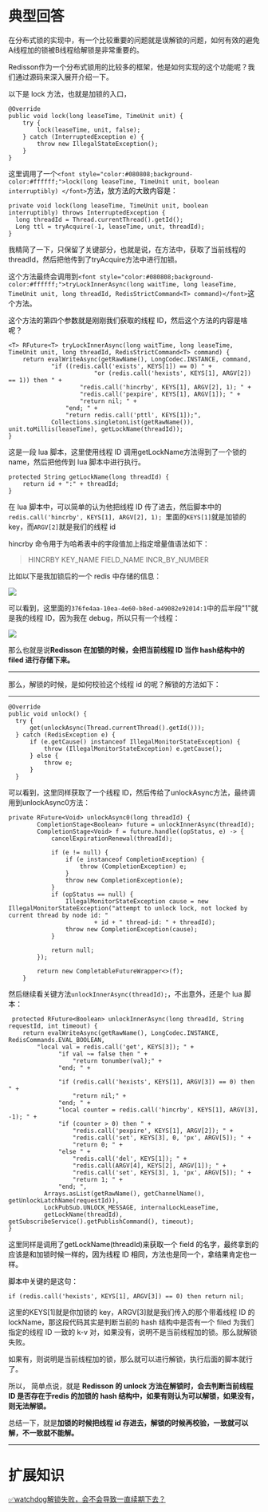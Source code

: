 # 典型回答


在分布式锁的实现中，有一个比较重要的问题就是误解锁的问题，如何有效的避免A线程加的锁被B线程给解锁是非常重要的。



Redisson作为一个分布式锁用的比较多的框架，他是如何实现的这个功能呢？我们通过源码来深入展开介绍一下。



以下是 lock 方法，也就是加锁的入口，

```plain
@Override
public void lock(long leaseTime, TimeUnit unit) {
    try {
        lock(leaseTime, unit, false);
    } catch (InterruptedException e) {
        throw new IllegalStateException();
    }
}
```

这里调用了一个`<font style="color:#080808;background-color:#ffffff;">lock(long leaseTime, TimeUnit unit, boolean interruptibly) </font>`<font style="color:#080808;background-color:#ffffff;">方法，放方法的大致内容是：</font>

<font style="color:#080808;background-color:#ffffff;"></font>

```plain
private void lock(long leaseTime, TimeUnit unit, boolean interruptibly) throws InterruptedException {
  long threadId = Thread.currentThread().getId();
  Long ttl = tryAcquire(-1, leaseTime, unit, threadId);
}
```

 

我精简了一下，只保留了关键部分，也就是说，在方法中，获取了当前线程的threadId，然后把他传到了tryAcquire方法中进行加锁。



这个方法最终会调用到`<font style="color:#080808;background-color:#ffffff;">tryLockInnerAsync(long waitTime, long leaseTime, TimeUnit unit, long threadId, RedisStrictCommand<T> command)</font>`<font style="color:#080808;background-color:#ffffff;">这个方法。</font>

<font style="color:#080808;background-color:#ffffff;"></font>

<font style="color:#080808;background-color:#ffffff;">这个方法的第四个参数就是刚刚我们获取的线程 ID，然后这个方法的内容是啥呢？</font>

<font style="color:#080808;background-color:#ffffff;"></font>

```plain
<T> RFuture<T> tryLockInnerAsync(long waitTime, long leaseTime, TimeUnit unit, long threadId, RedisStrictCommand<T> command) {
    return evalWriteAsync(getRawName(), LongCodec.INSTANCE, command,
            "if ((redis.call('exists', KEYS[1]) == 0) " +
                        "or (redis.call('hexists', KEYS[1], ARGV[2]) == 1)) then " +
                    "redis.call('hincrby', KEYS[1], ARGV[2], 1); " +
                    "redis.call('pexpire', KEYS[1], ARGV[1]); " +
                    "return nil; " +
                "end; " +
                "return redis.call('pttl', KEYS[1]);",
            Collections.singletonList(getRawName()), unit.toMillis(leaseTime), getLockName(threadId));
}

```

 

这是一段 lua 脚本，这里使用线程 ID 调用getLockName方法得到了一个锁的name，然后把他传到 lua 脚本中进行执行。



```plain
protected String getLockName(long threadId) {
    return id + ":" + threadId;
}
```



在 lua 脚本中，可以简单的认为他把线程 ID 传了进去，然后脚本中的`redis.call('hincrby', KEYS[1], ARGV[2], 1); `里面的`KEYS[1]`就是加锁的 key，而`ARGV[2]`就是我们的线程 id



hincrby 命令用于为哈希表中的字段值加上指定增量值语法如下：



> HINCRBY KEY_NAME FIELD_NAME INCR_BY_NUMBER 
>



比如以下是我加锁后的一个 redis 中存储的信息：

![](https://cdn.nlark.com/yuque/0/2024/png/5378072/1724297169728-92e69b4a-899a-4f82-9329-152b8928936f.png)



可以看到，这里面的`376fe4aa-10ea-4e60-b8ed-a49082e92014:1`中的后半段"1"就是我的线程 ID，因为我在 debug，所以只有一个线程：



![](https://cdn.nlark.com/yuque/0/2024/png/5378072/1724297252406-2dcb84ae-f0cf-4954-987a-885aa6d2b6fa.png)



那么也就是说**Redisson 在加锁的时候，会把当前线程 ID 当作 hash结构中的 filed 进行存储下来。**

****

那么，解锁的时候，是如何校验这个线程 id 的呢？解锁的方法如下：

****

```plain
@Override
public void unlock() {
  try {
      get(unlockAsync(Thread.currentThread().getId()));
  } catch (RedisException e) {
      if (e.getCause() instanceof IllegalMonitorStateException) {
          throw (IllegalMonitorStateException) e.getCause();
      } else {
          throw e;
      }
  }
```

可以看到，这里同样获取了一个线程 ID，然后传给了unlockAsync方法，最终调用到unlockAsync0方法：

```plain
private RFuture<Void> unlockAsync0(long threadId) {
        CompletionStage<Boolean> future = unlockInnerAsync(threadId);
        CompletionStage<Void> f = future.handle((opStatus, e) -> {
            cancelExpirationRenewal(threadId);

            if (e != null) {
                if (e instanceof CompletionException) {
                    throw (CompletionException) e;
                }
                throw new CompletionException(e);
            }
            if (opStatus == null) {
                IllegalMonitorStateException cause = new IllegalMonitorStateException("attempt to unlock lock, not locked by current thread by node id: "
                        + id + " thread-id: " + threadId);
                throw new CompletionException(cause);
            }

            return null;
        });

        return new CompletableFutureWrapper<>(f);
    }
```



然后继续看关键方法`unlockInnerAsync(threadId);`，不出意外，还是个 lua 脚本：



```plain
 protected RFuture<Boolean> unlockInnerAsync(long threadId, String requestId, int timeout) {
    return evalWriteAsync(getRawName(), LongCodec.INSTANCE, RedisCommands.EVAL_BOOLEAN,
        "local val = redis.call('get', KEYS[3]); " +
              "if val ~= false then " +
                  "return tonumber(val);" +
              "end; " +

              "if (redis.call('hexists', KEYS[1], ARGV[3]) == 0) then " +
                  "return nil;" +
              "end; " +
              "local counter = redis.call('hincrby', KEYS[1], ARGV[3], -1); " +
              "if (counter > 0) then " +
                  "redis.call('pexpire', KEYS[1], ARGV[2]); " +
                  "redis.call('set', KEYS[3], 0, 'px', ARGV[5]); " +
                  "return 0; " +
              "else " +
                  "redis.call('del', KEYS[1]); " +
                  "redis.call(ARGV[4], KEYS[2], ARGV[1]); " +
                  "redis.call('set', KEYS[3], 1, 'px', ARGV[5]); " +
                  "return 1; " +
              "end; ",
          Arrays.asList(getRawName(), getChannelName(), getUnlockLatchName(requestId)),
          LockPubSub.UNLOCK_MESSAGE, internalLockLeaseTime,
          getLockName(threadId), getSubscribeService().getPublishCommand(), timeout);
}

```

这里同样是调用了<font style="color:#080808;background-color:#ffffff;">getLockName(threadId)来获取一个 field 的名字，最终拿到的应该是和加锁时候一样的，因为线程 ID 相同，方法也是同一个，拿结果肯定也一样。</font>

<font style="color:#080808;background-color:#ffffff;"></font>

<font style="color:#080808;background-color:#ffffff;">脚本中关键的是这句：</font>

<font style="color:#080808;background-color:#ffffff;"></font>

```plain
if (redis.call('hexists', KEYS[1], ARGV[3]) == 0) then return nil;
```



这里的KEYS[1]就是你加锁的 key，ARGV[3]就是我们传入的那个带着线程 ID 的 lockName，那这段代码其实是判断当前的 hash 结构中是否有一个 filed 为我们指定的线程 ID 一致的 k-v 对，如果没有，说明不是当前线程加的锁。那么就解锁失败。



如果有，则说明是当前线程加的锁，那么就可以进行解锁，执行后面的脚本就行了。



所以， 简单点说，就是 **Redisson 的 unlock 方法在解锁时，会去判断当前线程 ID 是否存在于redis 的加锁的 hash 结构中，如果有则认为可以解锁，如果没有，则无法解锁。**





总结一下，就是**加锁的时候把线程 id 存进去，解锁的时候再校验，一致就可以解，不一致就不能解。**

****

# 扩展知识


[✅watchdog解锁失败，会不会导致一直续期下去？](https://www.yuque.com/hollis666/qyhor6/kufqnzmzvxm2sf5o)



